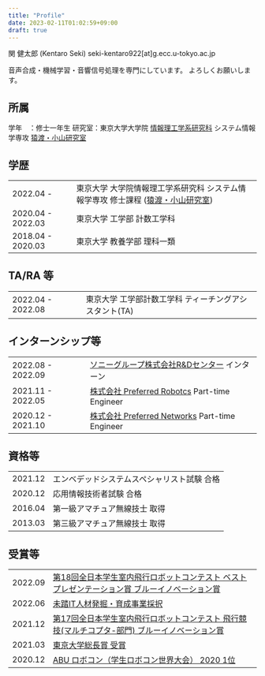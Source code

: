 ```yaml
---
title: "Profile"
date: 2023-02-11T01:02:59+09:00
draft: true
---
```


関 健太郎 (Kentaro Seki)
seki-kentaro922[at]g.ecc.u-tokyo.ac.jp

音声合成・機械学習・音響信号処理を専門にしています。
よろしくお願いします。

## 所属

学年　：修士一年生
研究室：東京大学大学院 [情報理工学系研究科](https://www.i.u-tokyo.ac.jp/) システム情報学専攻 [猿渡・小山研究室](https://www.sp.ipc.i.u-tokyo.ac.jp/)

## 学歴

|                   |                                                                                                           |
| :---------------- | :-------------------------------------------------------------------------------------------------------- |
| 2022.04 -         | 東京大学 大学院情報理工学系研究科 システム情報学専攻 修士課程 ([猿渡・小山研究室](https://www.sp.ipc.i.u-tokyo.ac.jp/)) |
| 2020.04 - 2022.03 | 東京大学 工学部 計数工学科                                                                                |
| 2018.04 - 2020.03 | 東京大学 教養学部 理科一類                                                                                |

## TA/RA 等

|                   |                                                               |
| :---------------- | :------------------------------------------------------------ |
| 2022.04 - 2022.08 | 東京大学 工学部計数工学科 ティーチングアシスタント(TA)        |

## インターンシップ等

|                   |                                                                                            |
| :---------------- | :----------------------------------------------------------------------------------------- |
| 2022.08 - 2022.09 | [ソニーグループ株式会社R&Dセンター](https://www.sony.com/ja/SonyInfo/research/) インターン |
| 2021.11 - 2022.05 | [株式会社 Preferred Robotcs](https://www.pfrobotics.jp/) Part-time Engineer                |
| 2020.12 - 2021.10 | [株式会社 Preferred Networks](https://www.preferred.jp/ja/) Part-time Engineer             |

## 資格等

|         |                                                                |
| :------ | :------------------------------------------------------------- |
| 2021.12 | エンベデッドシステムスペシャリスト試験 合格                    |
| 2020.12 | 応用情報技術者試験 合格                                        |
| 2016.04 | 第一級アマチュア無線技士 取得                                  |
| 2013.03 | 第三級アマチュア無線技士 取得                                  |

## 受賞等
|         |                                                                                                |
| :------ | :--------------------------------------------------------------------------------------------- |
| 2022.09 | [第18回全日本学生室内飛行ロボットコンテスト ベストプレゼンテーション賞 ブルーイノベーション賞](http://indoor-flight.com/tournament_info) |
| 2022.06 | [未踏IT人材発掘・育成事業採択](https://www.ipa.go.jp/jinzai/mitou/2022/gaiyou_fj-2.html)       |
| 2021.12 | [第17回全日本学生室内飛行ロボットコンテスト 飛行競技(マルチコプタ-部門) ブルーイノベーション賞](http://indoor-flight.com/archive/10) |
| 2021.03 | [東京大学総長賞 受賞](https://tuk.t.u-tokyo.ac.jp/robotech/2021-03-05RoboTech%E3%81%8C%E6%9D%B1%E4%BA%AC%E5%A4%A7%E5%AD%A6%E7%B7%8F%E9%95%B7%E8%B3%9E%E3%82%92%E5%8F%97%E8%B3%9E%E3%81%97%E3%81%BE%E3%81%97%E3%81%9F%EF%BC%81/) |
| 2020.12 | [ABU ロボコン（学生ロボコン世界大会） 2020 1位](https://official-robocon.com/history/abu/?history=%e7%ac%ac%e5%8d%81%e4%b9%9d%e5%9b%9e%e5%a4%a7%e4%bc%9a)|
